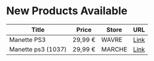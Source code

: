 # New Products Available

| Title | Price | Store | URL |
|---|---|---|---|
| Manette PS3 | 29,99 € | WAVRE | [Link](https://www.cashconverters.be/fr/accessoires-jeux-video/798755-manette-ps3.html) |
| Manette ps3 (1037) | 29,99 € | MARCHE | [Link](https://www.cashconverters.be/fr/accessoires-jeux-video/798373-manette-ps3-1037.html) |
